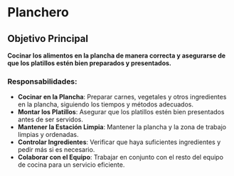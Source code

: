 # Planchero

## Objetivo Principal

**Cocinar los alimentos en la plancha de manera correcta y asegurarse de que los platillos estén bien preparados y presentados.**

### Responsabilidades:

- **Cocinar en la Plancha**: Preparar carnes, vegetales y otros ingredientes en la plancha, siguiendo los tiempos y métodos adecuados.
- **Montar los Platillos**: Asegurar que los platillos estén bien presentados antes de ser servidos.
- **Mantener la Estación Limpia**: Mantener la plancha y la zona de trabajo limpias y ordenadas.
- **Controlar Ingredientes**: Verificar que haya suficientes ingredientes y pedir más si es necesario.
- **Colaborar con el Equipo**: Trabajar en conjunto con el resto del equipo de cocina para un servicio eficiente.
